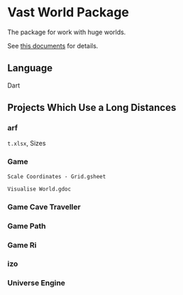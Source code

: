 # Vast World Package

The package for work with huge worlds.

See [this documents](https://figma.com/file/Np1acApZpXG5KtyjhajIz0/Universe?type=whiteboard&node-id=0%3A1&t=WXq9ytZJ8Z8xyw6j-1)
for details.

## Language

Dart

## Projects Which Use a Long Distances

### arf

`t.xlsx`, Sizes

### Game

`Scale Coordinates - Grid.gsheet`

`Visualise World.gdoc`

### Game Cave Traveller

### Game Path

### Game Ri

### izo

### Universe Engine
